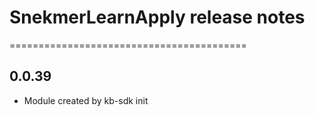 # SnekmerLearnApply release notes
=========================================

0.0.39
-----
* Module created by kb-sdk init
